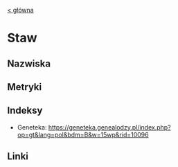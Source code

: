 [< główna](../README.md)
# Staw
## Nazwiska

## Metryki

## Indeksy
+ Geneteka: https://geneteka.genealodzy.pl/index.php?op=gt&lang=pol&bdm=B&w=15wp&rid=10096

## Linki